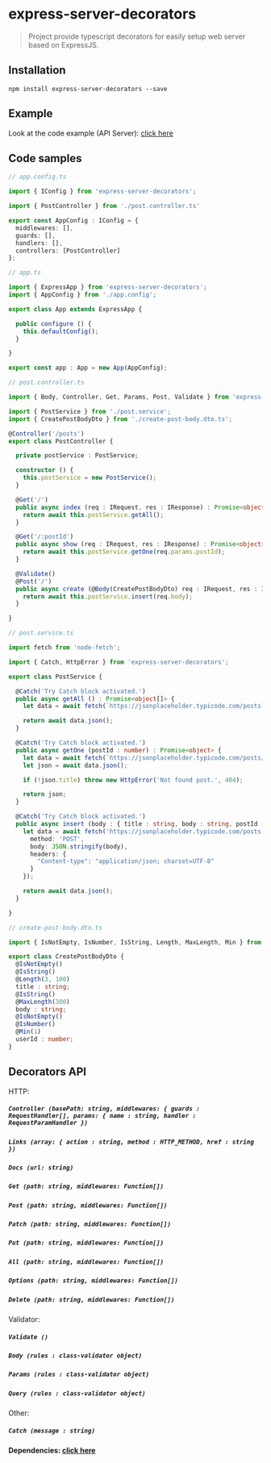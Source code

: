 express-server-decorators
===

> Project provide typescript decorators for easily setup web server based on ExpressJS.

## Installation
```
npm install express-server-decorators --save
```
## Example
Look at the code example (API Server): [click here](https://github.com/boski-src/express-server-decorators/tree/master/examples)

## Code samples
```typescript
// app.config.ts

import { IConfig } from 'express-server-decorators';

import { PostController } from './post.controller.ts'

export const AppConfig : IConfig = {
  middlewares: [],
  guards: [],
  handlers: [],
  controllers: [PostController]
};
```
```typescript
// app.ts

import { ExpressApp } from 'express-server-decorators';
import { AppConfig } from './app.config';

export class App extends ExpressApp {

  public configure () {
    this.defaultConfig();
  }

}

export const app : App = new App(AppConfig);
```
```typescript
// post.controller.ts

import { Body, Controller, Get, Params, Post, Validate } from 'express-server-decorators';

import { PostService } from './post.service';
import { CreatePostBodyDto } from './create-post-body.dto.ts';

@Controller('/posts')
export class PostController {

  private postService : PostService;

  constructor () {
    this.postService = new PostService();
  }

  @Get('/')
  public async index (req : IRequest, res : IResponse) : Promise<object[]> {
    return await this.postService.getAll();
  }

  @Get('/:postId')
  public async show (req : IRequest, res : IResponse) : Promise<object> {
    return await this.postService.getOne(req.params.postId);
  }

  @Validate()
  @Post('/')
  public async create (@Body(CreatePostBodyDto) req : IRequest, res : IResponse) : Promise<object> {
    return await this.postService.insert(req.body);
  }

}
```
```typescript
// post.service.ts

import fetch from 'node-fetch';

import { Catch, HttpError } from 'express-server-decorators';

export class PostService {

  @Catch('Try Catch block activated.')
  public async getAll () : Promise<object[]> {
    let data = await fetch(`https://jsonplaceholder.typicode.com/posts`);

    return await data.json();
  }

  @Catch('Try Catch block activated.')
  public async getOne (postId : number) : Promise<object> {
    let data = await fetch(`https://jsonplaceholder.typicode.com/posts/${postId}`);
    let json = await data.json();

    if (!json.title) throw new HttpError('Not found post.', 404);

    return json;
  }

  @Catch('Try Catch block activated.')
  public async insert (body : { title : string, body : string, postId : number }) : Promise<object> {
    let data = await fetch('https://jsonplaceholder.typicode.com/posts', {
      method: 'POST',
      body: JSON.stringify(body),
      headers: {
        "Content-type": "application/json; charset=UTF-8"
      }
    });

    return await data.json();
  }

}
```
```typescript
// create-post-body.dto.ts

import { IsNotEmpty, IsNumber, IsString, Length, MaxLength, Min } from 'class-validator';

export class CreatePostBodyDto {
  @IsNotEmpty()
  @IsString()
  @Length(3, 100)
  title : string;
  @IsString()
  @MaxLength(300)
  body : string;
  @IsNotEmpty()
  @IsNumber()
  @Min(1)
  userId : number;
}
```

## Decorators API
HTTP:
##### `Controller (basePath: string, middlewares: { guards : RequestHandler[], params: { name : string, handler : RequestParamHandler })`

##### `Links (array: { action : string, method : HTTP_METHOD, href : string })`

##### `Docs (url: string)`

##### `Get (path: string, middlewares: Function[])`

##### `Post (path: string, middlewares: Function[])`

##### `Patch (path: string, middlewares: Function[])`

##### `Put (path: string, middlewares: Function[])`

##### `All (path: string, middlewares: Function[])`

##### `Options (path: string, middlewares: Function[])`

##### `Delete (path: string, middlewares: Function[])`
Validator:
##### `Validate ()`

##### `Body (rules : class-validator object)`

##### `Params (rules : class-validator object)`

##### `Query (rules : class-validator object)`
Other:
##### `Catch (message : string)`

#### Dependencies: [click here](https://github.com/boski-src/express-server-decorators/network/dependencies)
